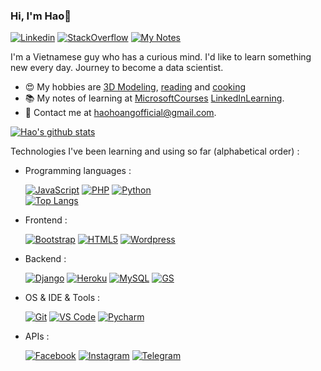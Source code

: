 ### Hi, I'm Hao👋
[![Linkedin](https://img.shields.io/badge/-LinkedIn-blue?style=flat&logo=Linkedin&logoColor=white&link=https://www.linkedin.com/in/haohoangofficial/)](https://www.linkedin.com/in/haohoangofficial/)
[![StackOverflow](https://aleen42.github.io/badges/src/stackoverflow.svg)](https://stackoverflow.com/users/9902858/hao-hoang)
[![My Notes](https://img.shields.io/badge/-My%20Notes-009e22?style=flat&logo=data:image/png;base64,iVBORw0KGgoAAAANSUhEUgAAAA4AAAARCAQAAABHwVUUAAAAxklEQVQYlYWROw6BQRSFp1LRW4BaqUCswAJsQYJoJDQsAI0VSIgIpUKjIgqxAIlGoSXexPNz+ecvMDi3uvnmzD0zVymFkwI9ui/Vo4JH4SDEhE9diSkCZMkzZ0Wblq6pwBspJdcGWUgzJEqDOk3S1DTES5IyGwbi37FmL0eqNnQToc+RMQkZkCVHnI4NXYQZcZZmz/ZZOy429JGhJIHepQP5ZeKn/jr1zJMZWmkPZmi9c/ktUNCAtNP625kZ/tqKeuQtmvd5B5bhnUU8EVlfAAAAAElFTkSuQmCC&link=https://github.com/haohoangofficial/MicrosoftCourses)](https://github.com/haohoangofficial/MicrosoftCourses)

I'm a Vietnamese guy who has a curious mind. I'd like to learn something new every day. Journey to become a data scientist.

- 😍 My hobbies are [3D Modeling](https://www.autodesk.com/), [reading]() and [cooking]()
- 📚 My notes of learning at [MicrosoftCourses](https://github.com/haohoangofficial/MicrosoftCourses) [LinkedInLearning](https://github.com/haohoangofficial/LinkedInLearning).
- 💌 Contact me at [haohoangofficial@gmail.com](mailto:haohoangofficial@gmail.com).

[![Hao's github stats](https://github-readme-stats.vercel.app/api?username=haohoangofficial&card_width=200)](https://github.com/haohoangofficial)
<!--[![Top Langs](https://github-readme-stats.vercel.app/api/top-langs/?username=haohoangofficial)](https://github.com/haohoangofficial) -->
 


Technologies I've been learning and using so far (alphabetical order) :

- Programming languages : <br />

    [![JavaScript](https://img.shields.io/badge/-JavaScript-eee?style=for-the-badge&logo=javascript&logoColor=DD9C25)](https://github.com/haohoangofficial/GoogleAppsScript) 
    [![PHP](http://img.shields.io/badge/-PHP-eee?style=for-the-badge&logo=php&logoColor=4951aa)](https://github.com/haohoangofficial/WooCommerceFeatures)
    [![Python](http://img.shields.io/badge/-Python-eee?style=for-the-badge&logo=python&logoColor=F7BD2F)](https://github.com/haohoangofficial/MicrosoftCoursesEbook)
    <br>
    [![Top Langs](https://github-readme-stats.vercel.app/api/top-langs/?username=haohoangofficial&layout=compact)](https://github.com/haohoangofficial)
- Frontend : <br />

    [![Bootstrap](http://img.shields.io/badge/-Bootstrap-eee?style=for-the-badge&logo=bootstrap&logoColor=563D7C)]()
    [![HTML5](http://img.shields.io/badge/-HTML5-eee?style=for-the-badge&logo=html5&logoColor=E34F26)]()
    [![Wordpress](http://img.shields.io/badge/-Wordpress-eee?style=for-the-badge&logo=wordpress&logoColor=21759B)]()
- Backend : <br />

    [![Django](https://img.shields.io/badge/Django-092E20?style=for-the-badge&logo=django&logoColor=white)]()
    [![Heroku](https://img.shields.io/badge/Heroku-430098?style=for-the-badge&logo=heroku&logoColor=white)]()
    [![MySQL](https://img.shields.io/badge/MySQL-00000F?style=for-the-badge&logo=mysql&logoColor=white)]()
    [![GS](https://img.shields.io/badge/Google-Apps%20Script-green?style=for-the-badge)](https://github.com/haohoangofficial/GoogleAppsScript)
- OS & IDE & Tools : <br />

    [![Git](http://img.shields.io/badge/-Git-eee?style=for-the-badge&logo=git&logoColor=F05032)]()
    [![VS Code](http://img.shields.io/badge/-VS%20Code-eee?style=for-the-badge&logo=visual-studio-code&logoColor=007ACC)]()
    [![Pycharm](https://img.shields.io/badge/pycharm-143?style=for-the-badge&logo=pycharm&logoColor=black&color=black&labelColor=green)]()
- APIs : <br />

    [![Facebook](https://img.shields.io/badge/Facebook-1877F2?style=for-the-badge&logo=facebook&logoColor=white)]()
    [![Instagram](https://img.shields.io/badge/Instagram-E4405F?style=for-the-badge&logo=instagram&logoColor=white)]()
    [![Telegram](https://img.shields.io/badge/Telegram-2CA5E0?style=for-the-badge&logo=telegram&logoColor=white)](https://github.com/haohoangofficial/TelegramGS)